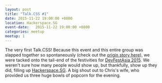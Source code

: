 ```yaml
---
layout: post
title: "Talk.CSS #1"
date: 2015-11-22 19:00:00 +0800
location: Hackerspace.SG
event-date:   2015-11-22 19:00:00 +0800
categories: meetup
meetup: 1
---
```

The very first Talk.CSS! Because this event and this entire group was slapped together so spontaneously (check out the [origin story here](/about)), we were tacked onto the tail-end of the festivities for [DevFestAsia 2015](http://2015.devfest.asia/). We weren't sure how many people would show up, but thankfully, show up they did, filling up <a href="https://hackerspace.sg/">Hackerspace.SG</a>. A big shout out to Chris's wife, who provided us three huge bowls of popcorn for the evening.
